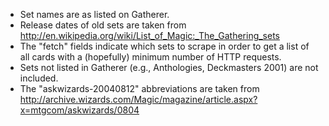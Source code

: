 - Set names are as listed on Gatherer.
- Release dates of old sets are taken from
  <http://en.wikipedia.org/wiki/List_of_Magic:_The_Gathering_sets>
- The "fetch" fields indicate which sets to scrape in order to get a list of
  all cards with a (hopefully) minimum number of HTTP requests.
- Sets not listed in Gatherer (e.g., Anthologies, Deckmasters 2001) are not
  included.
- The "askwizards-20040812" abbreviations are taken from <http://archive.wizards.com/Magic/magazine/article.aspx?x=mtgcom/askwizards/0804>
